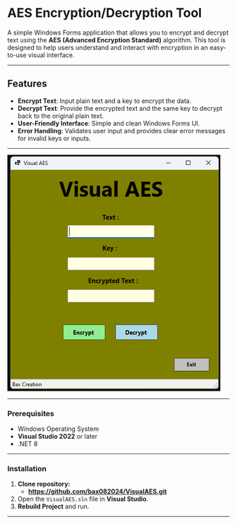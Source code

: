 # AES Encryption/Decryption Tool

A simple Windows Forms application that allows you to encrypt and decrypt text using the **AES (Advanced Encryption Standard)** algorithm. 
This tool is designed to help users understand and interact with encryption in an easy-to-use visual interface.

---

## Features
- **Encrypt Text**: Input plain text and a key to encrypt the data.
- **Decrypt Text**: Provide the encrypted text and the same key to decrypt back to the original plain text.
- **User-Friendly Interface**: Simple and clean Windows Forms UI.
- **Error Handling**: Validates user input and provides clear error messages for invalid keys or inputs.

---

![Program](app.png)

---

### Prerequisites
- Windows Operating System
- **Visual Studio 2022** or later
- .NET 8

---

### Installation

1. **Clone repository:**
	- **https://github.com/bax082024/VisualAES.git**
2. Open the `VisualAES.sln` file in **Visual Studio**.
3. **Rebuild Project** and run.

---